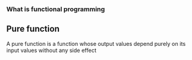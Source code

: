 ### What is functional programming

## Pure function

A pure function is a function whose output values depend purely on its input values without any side effect